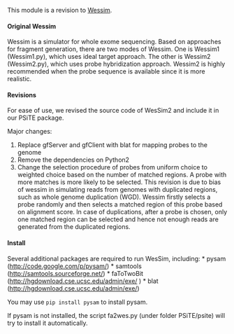 This module is a revision to [Wessim](http://sak042.github.io/Wessim/).

#### Original Wessim
Wessim is a simulator for whole exome sequencing.
Based on approaches for fragment generation, there are two modes of Wessim.
One is Wessim1 (Wessim1.py), which uses ideal target approach.
The other is Wessim2 (Wessim2.py), which uses probe hybridization approach.
Wessim2 is highly recommended when the probe sequence is available since it is more realistic.

#### Revisions
For ease of use, we revised the source code of WesSim2 and include it in our PSiTE package.  

Major changes:
1. Replace gfServer and gfClient with blat for mapping probes to the genome
2. Remove the dependencies on Python2   
3. Change the selection procedure of probes from uniform choice to weighted choice based on the number of matched regions. A probe with more matches is more likely to be selected.
This revision is due to bias of wessim in simulating reads from genomes with duplicated regions, such as whole genome duplication (WGD). Wessim firstly selects a probe randomly and then selects a matched region of this probe based on alignment score. In case of duplications, after a probe is chosen, only one matched region can be selected and hence not enough reads are generated from the duplicated regions.


#### Install
Several additional packages are required to run WesSim, including:
	* pysam (http://code.google.com/p/pysam/)
	* samtools (http://samtools.sourceforge.net/)
	* faToTwoBit (http://hgdownload.cse.ucsc.edu/admin/exe/ )
	* blat (http://hgdownload.cse.ucsc.edu/admin/exe/)

You may use `pip install pysam` to install pysam.

If pysam is not installed, the script fa2wes.py (under folder PSiTE/psite) will try to install it automatically.
